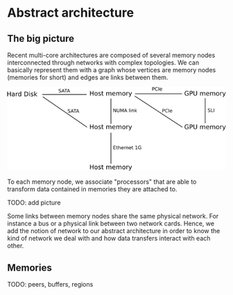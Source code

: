 # Abstract architecture

## The big picture

Recent multi-core architectures are composed of several memory nodes
interconnected through networks with complex topologies. We can basically
represent them with a graph whose vertices are memory nodes (memories for
short) and edges are links between them. 

![Abstract architecture](images/abstract_architecture1.png)

To each memory node, we associate
"processors" that are able to transform data contained in memories they are
attached to.

TODO: add picture

Some links between memory nodes share the same physical network. For instance a
bus or a physical link between two network cards. Hence, we add the notion of
network to our abstract architecture in order to know the kind of network we
deal with and how data transfers interact with each other.

## Memories

TODO: peers, buffers, regions
